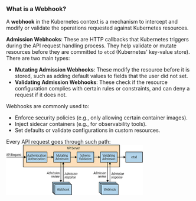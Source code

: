 ### What is a Webhook?
A **webhook** in the Kubernetes context is a mechanism to intercept and modify or validate the operations requested against Kubernetes resources.

**Admission Webhooks**: These are HTTP callbacks that Kubernetes triggers during the API request handling process. They help validate or mutate resources before they are committed to `etcd` (Kubernetes' key-value store). There are two main types:
   - **Mutating Admission Webhooks**: These modify the resource before it is stored, such as adding default values to fields that the user did not set.
   - **Validating Admission Webhooks**: These check if the resource configuration complies with certain rules or constraints, and can deny a request if it does not.

Webhooks are commonly used to:
- Enforce security policies (e.g., only allowing certain container images).
- Inject sidecar containers (e.g., for observability tools).
- Set defaults or validate configurations in custom resources.

Every API request goes through such path:
![](img/3.png)